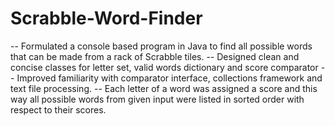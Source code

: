 # Scrabble-Word-Finder

-- Formulated a console based program in Java to find all possible words that can be made from a rack of Scrabble tiles.
-- Designed clean and concise classes for letter set, valid words dictionary and score comparator
-- Improved familiarity with comparator interface, collections framework and text file processing.
-- Each letter of a word was assigned a score and this way all possible words from given input were listed in sorted order with respect to their scores.
